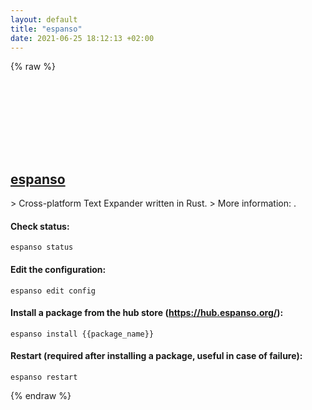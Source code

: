 ```yaml
---
layout: default
title: "espanso"
date: 2021-06-25 18:12:13 +02:00
---
```

{% raw %}
<h2 id="espanso">
  <a href="/en/common/espanso.html">espanso</a> <a href="#espanso"><svg class="icon">
    <use href="/assets/images/unicode_sprite.svg#link" />
  </svg></a>
</h2>
> Cross-platform Text Expander written in Rust.
> More information: <https://espanso.org>.

#### Check status:
```shell
espanso status
```
#### Edit the configuration:
```shell
espanso edit config
```
#### Install a package from the hub store (<https://hub.espanso.org/>):
```shell
espanso install {{package_name}}
```
#### Restart (required after installing a package, useful in case of failure):
```shell
espanso restart
```
{% endraw %}